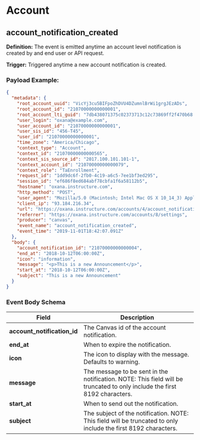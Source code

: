Account
==============

<h2 id="account_notification_created">account_notification_created</h2>

**Definition:** The event is emitted anytime an account level notification is created by and end user or API request.

**Trigger:** Triggered anytime a new account notification is created.




### Payload Example:

```json
{
  "metadata": {
    "root_account_uuid": "VicYj3cu5BIFpoZhDVU4DZumnlBrWi1grgJEzADs",
    "root_account_id": "21070000000000001",
    "root_account_lti_guid": "7db438071375c02373713c12c73869ff2f470b68.oxana.instructure.com",
    "user_login": "oxana@example.com",
    "user_account_id": "21070000000000001",
    "user_sis_id": "456-T45",
    "user_id": "21070000000000001",
    "time_zone": "America/Chicago",
    "context_type": "Account",
    "context_id": "21070000000000565",
    "context_sis_source_id": "2017.100.101.101-1",
    "context_account_id": "21070000000000079",
    "context_role": "TaEnrollment",
    "request_id": "1dd9dc6f-2fb0-4c19-a6c5-7ee1bf3ed295",
    "session_id": "ef686f8ed684abf78cbfa1f6a58112b5",
    "hostname": "oxana.instructure.com",
    "http_method": "POST",
    "user_agent": "Mozilla/5.0 (Macintosh; Intel Mac OS X 10_14_3) AppleWebKit/537.36 (KHTML, like Gecko) Chrome/73.0.3683.103 Safari/537.36",
    "client_ip": "93.184.216.34",
    "url": "https://oxana.instructure.com/accounts/4/account_notifications",
    "referrer": "https://oxana.instructure.com/accounts/8/settings",
    "producer": "canvas",
    "event_name": "account_notification_created",
    "event_time": "2019-11-01T18:42:07.091Z"
  },
  "body": {
    "account_notification_id": "21070000000000004",
    "end_at": "2018-10-12T06:00:00Z",
    "icon": "information",
    "message": "<p>This is a new Announcement</p>",
    "start_at": "2018-10-12T06:00:00Z",
    "subject": "This is a new Announcement"
  }
}
```




### Event Body Schema

| Field | Description |
|-|-|
| **account_notification_id** | The Canvas id of the account notification. |
| **end_at** | When to expire the notification. |
| **icon** | The icon to display with the message.  Defaults to warning. |
| **message** | The message to be sent in the notification. NOTE: This field will be truncated to only include the first 8192 characters. |
| **start_at** | When to send out the notification. |
| **subject** | The subject of the notification. NOTE: This field will be truncated to only include the first 8192 characters. |



